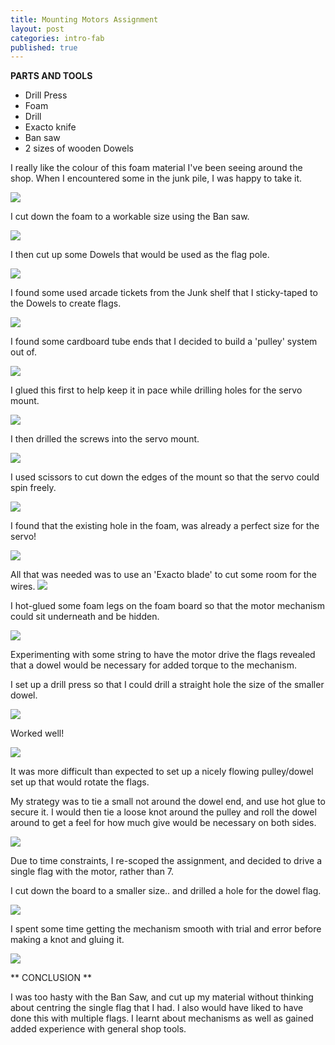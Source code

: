```yaml
---
title: Mounting Motors Assignment
layout: post
categories: intro-fab
published: true
---
```



**PARTS AND TOOLS**

* Drill Press
* Foam
* Drill
* Exacto knife
* Ban saw
* 2 sizes of wooden Dowels

I really like the colour of this foam material I've been seeing around the shop. When I encountered some in the junk pile, I was happy to take it.

![](/blog/assets/fab_motor_mount/1.jpg)

I cut down the foam to a workable size using the Ban saw.

![](/blog/assets/fab_motor_mount/2.jpg)

I then cut up some Dowels that would be used as the flag pole.

![](/blog/assets/fab_motor_mount/3.jpg)


I found some used arcade tickets from the Junk shelf that I sticky-taped to the Dowels to create flags.

![](/blog/assets/fab_motor_mount/4.jpg)

I found some cardboard tube ends that I decided to build a 'pulley' system out of.

![](/blog/assets/fab_motor_mount/5.jpg)

I glued this first to help keep it in pace while drilling holes for the servo mount.

![](/blog/assets/fab_motor_mount/6.jpg)


I then drilled the screws into the servo mount.

![](/blog/assets/fab_motor_mount/7.jpg)

I used scissors to cut down the edges of the mount so that the servo could spin freely.

![](/blog/assets/fab_motor_mount/8.jpg)

I found that the existing hole in the foam, was already a perfect size for the servo!

![](/blog/assets/fab_motor_mount/9.jpg)

All that was needed was to use an 'Exacto blade' to cut some room for the wires.
![](/blog/assets/fab_motor_mount/10.jpg)

I hot-glued some foam legs on the foam board so that the motor mechanism could sit underneath and be hidden.

![](/blog/assets/fab_motor_mount/12.jpg)

Experimenting with some string to have the motor drive the flags revealed that a dowel would be necessary for added torque to the mechanism.

I set up a drill press so that I could drill a straight hole the size of the smaller dowel.

![](/blog/assets/fab_motor_mount/14.jpg)

Worked well!

![](/blog/assets/fab_motor_mount/15.jpg)

It was more difficult than expected to set up a nicely flowing pulley/dowel set up that would rotate the flags.

My strategy was to tie a small not around the dowel end, and use hot glue to secure it. I would then tie a loose knot around the pulley and roll the dowel around to get a feel for how much give would be necessary on both sides.

![](/blog/assets/fab_motor_mount/16.jpg)

Due to time constraints, I re-scoped the assignment, and decided to drive a single flag with the motor, rather than 7.

I cut down the board to a smaller size.. and drilled a hole for the dowel flag.

![](/blog/assets/fab_motor_mount/17.jpg)

I spent some time getting the mechanism smooth with trial and error before making a knot and gluing it.

![](/blog/assets/fab_motor_mount/18.jpg)

** CONCLUSION **

I was too hasty with the Ban Saw, and cut up my material without thinking about centring the single flag that I had. I also would have liked to have done this with multiple flags. I learnt about mechanisms as well as gained added experience with general shop tools.

